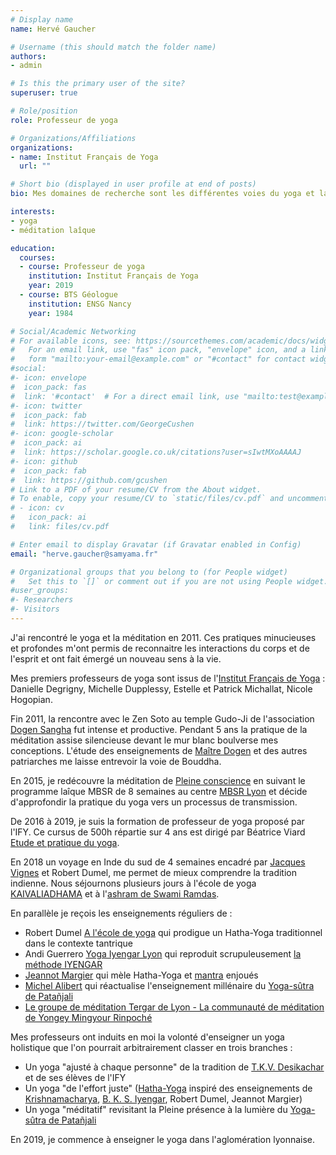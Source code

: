 ```yaml
---
# Display name
name: Hervé Gaucher

# Username (this should match the folder name)
authors:
- admin

# Is this the primary user of the site?
superuser: true

# Role/position
role: Professeur de yoga

# Organizations/Affiliations
organizations:
- name: Institut Français de Yoga
  url: ""

# Short bio (displayed in user profile at end of posts)
bio: Mes domaines de recherche sont les différentes voies du yoga et la méditation

interests:
- yoga
- méditation laîque

education:
  courses:
  - course: Professeur de yoga
    institution: Institut Français de Yoga
    year: 2019
  - course: BTS Géologue
    institution: ENSG Nancy
    year: 1984

# Social/Academic Networking
# For available icons, see: https://sourcethemes.com/academic/docs/widgets/#icons
#   For an email link, use "fas" icon pack, "envelope" icon, and a link in the
#   form "mailto:your-email@example.com" or "#contact" for contact widget.
#social:
#- icon: envelope
#  icon_pack: fas
#  link: '#contact'  # For a direct email link, use "mailto:test@example.org".
#- icon: twitter
#  icon_pack: fab
#  link: https://twitter.com/GeorgeCushen
#- icon: google-scholar
#  icon_pack: ai
#  link: https://scholar.google.co.uk/citations?user=sIwtMXoAAAAJ
#- icon: github
#  icon_pack: fab
#  link: https://github.com/gcushen
# Link to a PDF of your resume/CV from the About widget.
# To enable, copy your resume/CV to `static/files/cv.pdf` and uncomment the lines below.
# - icon: cv
#   icon_pack: ai
#   link: files/cv.pdf

# Enter email to display Gravatar (if Gravatar enabled in Config)
email: "herve.gaucher@samyama.fr"

# Organizational groups that you belong to (for People widget)
#   Set this to `[]` or comment out if you are not using People widget.
#user_groups:
#- Researchers
#- Visitors
---
```

J'ai rencontré le yoga et la méditation en 2011. Ces pratiques minucieuses et
profondes m'ont permis de reconnaitre les interactions du corps et de l'esprit
et ont fait émergé un nouveau sens à la vie.

Mes premiers professeurs de yoga sont issus de
l'[Institut Français de Yoga](http://www.ify.fr/) :
Danielle Degrigny, Michelle Dupplessy, Estelle et Patrick Michallat, Nicole Hogopian.

Fin 2011, la rencontre avec le Zen Soto au temple Gudo-Ji de l'association
[Dogen Sangha](http://dogensangha.fr) fut intense et productive.
Pendant 5 ans la pratique de la méditation assise silencieuse devant le mur
blanc boulverse mes conceptions. L'étude des enseignements de
[Maître Dogen](https://fr.wikipedia.org/wiki/D%C5%8Dgen) et des
autres patriarches me laisse entrevoir la voie de Bouddha.

En 2015, je redécouvre la méditation de
[Pleine conscience](https://www.association-mindfulness.org/definition-mindfulness.php)
en suivant le programme laîque MBSR de 8 semaines au centre
[MBSR Lyon](https://mbsrlyon.fr/) et décide d'approfondir la pratique du yoga
vers un processus de transmission.

De 2016 à 2019, je suis la formation de professeur de yoga proposé par l'IFY.
Ce cursus de 500h répartie sur 4 ans est dirigé par Béatrice Viard
[Etude et pratique du yoga](http://epyoga.org/spip.php?page=cours-yoga-lyon&id_rubrique=8).

En 2018 un voyage en Inde du sud de 4 semaines encadré par
[Jacques Vignes](http://www.jacquesvigne.com/) et Robert Dumel,
me permet de mieux comprendre la tradition indienne. Nous séjournons plusieurs jours
à l'école de yoga [KAIVALIADHAMA](https://kdham.com/) et à
l'[ashram de Swami Ramdas](http://www.anandashram.org/).

En parallèle je reçois les enseignements réguliers de :

* Robert Dumel [A l'école de yoga](http://www.yogalyon.fr/index.html) qui
prodigue un Hatha-Yoga traditionnel dans le contexte tantrique
* Andi Guerrero [Yoga Iyengar Lyon](http://yoga-iyengar-lyon.blogspot.com/) qui
reproduit scrupuleusement
[la méthode IYENGAR](https://www.afyi.fr/La-methode-IYENGAR-R.html)
* [Jeannot Margier](http://www.jeannot-yoga.fr/biographie-jeannot-margier.html)
qui mèle Hatha-Yoga et [mantra](https://fr.wikipedia.org/wiki/Mantra) enjoués
* [Michel Alibert](http://www.ify.fr/devenir-enseignant/nos-formateurs/michel-alibert-2/)
qui réactualise l'enseignement millénaire du
[Yoga-sûtra de Patañjali](https://fr.wikipedia.org/wiki/Yoga-s%C3%BBtra)
* [Le groupe de méditation Tergar de Lyon - La communauté de méditation de Yongey Mingyour Rinpoché](https://francais.tergar.org/lyon-groupe-de-meditation/)

Mes professeurs ont induits en moi la volonté d'enseigner un yoga holistique
que l'on pourrait arbitrairement classer en trois branches :

- Un yoga "ajusté à chaque personne" de la tradition de
 [T.K.V. Desikachar](https://fr.wikipedia.org/wiki/T.K.V._Desikachar)
et de ses élèves de l'IFY
- Un yoga "de l'effort juste"
([Hatha-Yoga](https://fr.wikipedia.org/wiki/Hatha_yoga]) inspiré des
enseignements de
[Krishnamacharya](https://fr.wikipedia.org/wiki/Tirumalai_Krishnamacharya),
[B. K. S. Iyengar](https://fr.wikipedia.org/wiki/Bellur_Krishnamachar_Sundararaja_Iyengar]]==),
 Robert Dumel, Jeannot Margier)
- Un yoga "méditatif" revisitant la Pleine présence à la lumière du
[Yoga-sûtra de Patañjali](https://fr.wikipedia.org/wiki/Yoga-s%C3%BBtra)

En 2019, je commence à enseigner le yoga dans l'aglomération lyonnaise.
